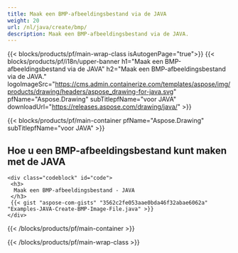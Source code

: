 ```yaml
---
title: Maak een BMP-afbeeldingsbestand via de JAVA
weight: 20
url: /nl/java/create/bmp/
description: Maak een BMP-afbeeldingsbestand via de JAVA.
---
```


{{< blocks/products/pf/main-wrap-class isAutogenPage="true">}}
{{< blocks/products/pf/i18n/upper-banner h1="Maak een BMP-afbeeldingsbestand via de JAVA" h2="Maak een BMP-afbeeldingsbestand via de JAVA." logoImageSrc="https://cms.admin.containerize.com/templates/aspose/img/products/drawing/headers/aspose_drawing-for-java.svg" pfName="Aspose.Drawing" subTitlepfName="voor JAVA" downloadUrl="https://releases.aspose.com/drawing/java/" >}}

{{< blocks/products/pf/main-container pfName="Aspose.Drawing" subTitlepfName="voor JAVA" >}}

<h2>Hoe u een BMP-afbeeldingsbestand kunt maken met de JAVA</h2>

    <div class="codeblock" id="code">
     <h3>
      Maak een BMP-afbeeldingsbestand - JAVA
     </h3>
     {{< gist "aspose-com-gists" "3562c2fe053aae0bda46f32abae6062a" "Examples-JAVA-Create-BMP-Image-File.java" >}}
    </div>

{{< /blocks/products/pf/main-container >}}


{{< /blocks/products/pf/main-wrap-class >}}
